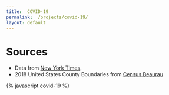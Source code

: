 ```yaml
---
title:  COVID-19
permalink:  /projects/covid-19/
layout: default
---
```


<div id="map"></div>

# Sources
- Data from [New York Times](https://github.com/nytimes/covid-19-data).
- 2018 United States County Boundaries from [Census Beaurau](https://www.census.gov/geographies/mapping-files/time-series/geo/carto-boundary-file.html)

{% javascript covid-19 %}
